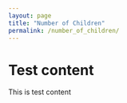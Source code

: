 ```yaml
---
layout: page
title: "Number of Children"
permalink: /number_of_children/
---
```


# Test content

This is test content
